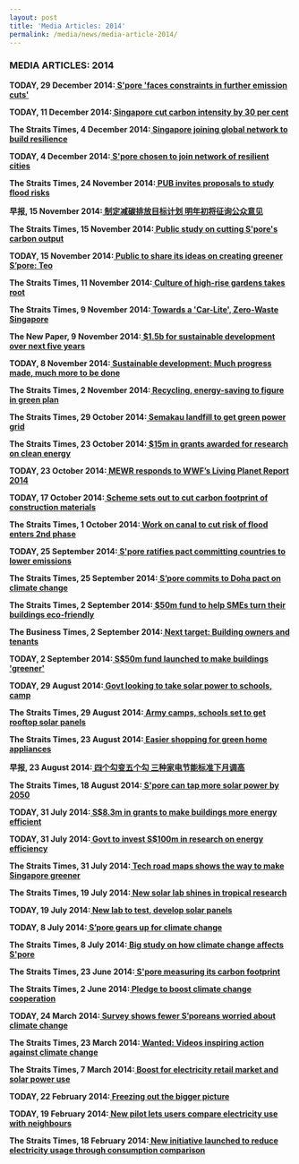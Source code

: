 ```yaml
---
layout: post
title: 'Media Articles: 2014'
permalink: /media/news/media-article-2014/
---
```


### MEDIA ARTICLES: 2014

**TODAY, 29 December 2014:[<a href="https://www.todayonline.com/singapore/spore-faces-constraints-further-emission-cuts" target="_blank"> S'pore 'faces constraints in further emission cuts'</a>](https://www.todayonline.com/singapore/spore-faces-constraints-further-emission-cuts)**


**TODAY, 11 December 2014:[<a href="https://www.todayonline.com/singapore/singapore-cut-carbon-intensity-30-cent" target="_blank"> Singapore cut carbon intensity by 30 per cent</a>](https://www.todayonline.com/singapore/singapore-cut-carbon-intensity-30-cent)**


**The Straits Times, 4 December 2014:[<a href="https://www.straitstimes.com/singapore/singapore-joining-global-network-to-build-resilience" target="_blank"> Singapore joining global network to build resilience</a>](https://www.straitstimes.com/singapore/singapore-joining-global-network-to-build-resilience)**


**TODAY, 4 December 2014:[<a href="https://www.todayonline.com/singapore/spore-chosen-join-network-resilient-cities" target="_blank"> S'pore chosen to join network of resilient cities</a>](https://www.todayonline.com/singapore/spore-chosen-join-network-resilient-cities)**


**The Straits Times, 24 November 2014:[<a href="https://www.straitstimes.com/singapore/pub-invites-proposals-to-study-flood-risks" target="_blank"> PUB invites proposals to study flood risks</a>](https://www.straitstimes.com/singapore/pub-invites-proposals-to-study-flood-risks)**


**早报, 15 November 2014:[<a href="https://www.cra.gov.sg/docs/default-source/media-coverage-documents/the-number-and-fines-less-than-the-previous-round-two-casinos-fined-nearly-220-000-for-violation-of-regulations-zb.pdf" target="_blank"> 制定减碳排放目标计划 明年初将征询公众意见</a>](https://www.cra.gov.sg/docs/default-source/media-coverage-documents/the-number-and-fines-less-than-the-previous-round-two-casinos-fined-nearly-220-000-for-violation-of-regulations-zb.pdf)**


**The Straits Times, 15 November 2014:[<a href="https://www.asiaone.com/singapore/public-study-cutting-spores-carbon-output" target="_blank"> Public study on cutting S'pore's carbon output</a>](https://www.asiaone.com/singapore/public-study-cutting-spores-carbon-output)**


**TODAY, 15 November 2014:[<a href="https://www.todayonline.com/singapore/public-share-its-ideas-creating-greener-spore-teo?singlepage=true" target="_blank"> Public to share its ideas on creating greener S’pore: Teo</a>](https://www.todayonline.com/singapore/public-share-its-ideas-creating-greener-spore-teo?singlepage=true)**


**The Straits Times, 11 November 2014:[<a href="https://www.asiaone.com/singapore/culture-high-rise-gardens-takes-root" target="_blank"> Culture of high-rise gardens takes root</a>](https://www.asiaone.com/singapore/culture-high-rise-gardens-takes-root)**


**The Straits Times, 9 November 2014:[<a href="https://www.asiaone.com/singapore/towards-car-lite-zero-waste-singapore" target="_blank"> Towards a 'Car-Lite', Zero-Waste Singapore</a>](https://www.asiaone.com/singapore/towards-car-lite-zero-waste-singapore)**


**The New Paper, 9 November 2014:[<a href="https://www.asiaone.com/singapore/spore-commit-15b-make-country-more-clean-green-pm-lee" target="_blank"> $1.5b for sustainable development over next five years</a>](https://www.asiaone.com/singapore/spore-commit-15b-make-country-more-clean-green-pm-lee)**


**TODAY, 8 November 2014:[<a href="https://www.todayonline.com/singapore/sustainable-development-much-progress-made-much-more-be-done?singlepage=true" target="_blank"> Sustainable development: Much progress made, much more to be done</a>](https://www.todayonline.com/singapore/sustainable-development-much-progress-made-much-more-be-done?singlepage=true)**


**The Straits Times, 2 November 2014:[<a href="https://www.asiaone.com/singapore/recycling-energy-saving-figure-green-plan" target="_blank"> Recycling, energy-saving to figure in green plan</a>](https://www.asiaone.com/singapore/recycling-energy-saving-figure-green-plan)**


**The Straits Times, 29 October 2014:[<a href="https://www.asiaone.com/singapore/semakau-landfill-get-green-power-grid" target="_blank"> Semakau landfill to get green power grid</a>](https://www.asiaone.com/singapore/semakau-landfill-get-green-power-grid)**


**The Straits Times, 23 October 2014:[<a href="https://www.asiaone.com/singapore/15m-grants-awarded-research-clean-energy" target="_blank"> $15m in grants awarded for research on clean energy</a>](https://www.asiaone.com/singapore/15m-grants-awarded-research-clean-energy)**


**TODAY, 23 October 2014:[<a href="https://www.todayonline.com/singapore/mewr-responds-wwfs-living-planet-report-2014" target="_blank"> MEWR responds to WWF’s Living Planet Report 2014</a>](https://www.todayonline.com/singapore/mewr-responds-wwfs-living-planet-report-2014)**


**TODAY, 17 October 2014:[<a href="https://www.todayonline.com/singapore/scheme-sets-out-cut-carbon-footprint-construction-materials" target="_blank"> Scheme sets out to cut carbon footprint of construction materials</a>](https://www.todayonline.com/singapore/scheme-sets-out-cut-carbon-footprint-construction-materials)**


**The Straits Times, 1 October 2014:[<a href="https://www.asiaone.com/singapore/work-canal-cut-risk-flood-enters-2nd-phase" target="_blank"> Work on canal to cut risk of flood enters 2nd phase</a>](https://www.asiaone.com/singapore/work-canal-cut-risk-flood-enters-2nd-phase)**


**TODAY, 25 September 2014:[<a href="https://www.todayonline.com/singapore/spore-ratifies-pact-committing-countries-lower-emissions?singlepage=true" target="_blank"> S'pore ratifies pact committing countries to lower emissions</a>](https://www.todayonline.com/singapore/spore-ratifies-pact-committing-countries-lower-emissions?singlepage=true)**


**The Straits Times, 25 September 2014:[<a href="https://ifonlysingaporeans.blogspot.com/2014/09/spore-commits-to-doha-pact-on-climate.html" target="_blank"> S’pore commits to Doha pact on climate change</a>](https://ifonlysingaporeans.blogspot.com/2014/09/spore-commits-to-doha-pact-on-climate.html)**


**The Straits Times, 2 September 2014:[<a href="https://ifonlysingaporeans.blogspot.com/2014/09/50m-fund-to-help-smes-turn-their.html" target="_blank"> $50m fund to help SMEs turn their buildings eco-friendly</a>](https://ifonlysingaporeans.blogspot.com/2014/09/50m-fund-to-help-smes-turn-their.html)**


**The Business Times, 2 September 2014:[<a href="https://www.businesstimes.com.sg/top-stories/next-target-building-owners-and-tenants" target="_blank"> Next target: Building owners and tenants</a>](https://www.businesstimes.com.sg/top-stories/next-target-building-owners-and-tenants)**


**TODAY, 2 September 2014:[<a href="https://www.todayonline.com/singapore/s50m-fund-launched-make-buildings-greener" target="_blank"> S$50m fund launched to make buildings 'greener'</a>](https://www.todayonline.com/singapore/s50m-fund-launched-make-buildings-greener)**


**TODAY, 29 August 2014:[<a href="https://www.todayonline.com/singapore/govt-looking-take-solar-power-schools-camps" target="_blank"> Govt looking to take solar power to schools, camp</a>](https://www.todayonline.com/singapore/govt-looking-take-solar-power-schools-camps)**


**The Straits Times, 29 August 2014:[<a href="https://www.straitstimes.com/singapore/environment/army-camps-schools-set-to-get-rooftop-solar-panels" target="_blank"> Army camps, schools set to get rooftop solar panels</a>](https://www.straitstimes.com/singapore/environment/army-camps-schools-set-to-get-rooftop-solar-panels)**


**The Straits Times, 23 August 2014:[<a href="https://www.asiaone.com/singapore/easier-shopping-green-home-appliances" target="_blank"> Easier shopping for green home appliances</a>](https://www.asiaone.com/singapore/easier-shopping-green-home-appliances)**


**早报, 23 August 2014:[<a href="http://www.hbhdjj.cn/jiadian/jiadianpinpai/2014/0823148.html" target="_blank"> 四个勾变五个勾 三种家电节能标准下月调高</a>](http://www.hbhdjj.cn/jiadian/jiadianpinpai/2014/0823148.html)**


**The Straits Times, 18 August 2014:[<a href="https://www.straitstimes.com/singapore/singapore-can-tap-more-solar-power-by-2050" target="_blank"> S'pore can tap more solar power by 2050</a>](https://www.straitstimes.com/singapore/singapore-can-tap-more-solar-power-by-2050)**


**TODAY, 31 July 2014:[<a href="https://www.todayonline.com/singapore/s83m-grants-make-buildings-more-energy-efficient" target="_blank"> S$8.3m in grants to make buildings more energy efficient</a>](https://www.todayonline.com/singapore/s83m-grants-make-buildings-more-energy-efficient)**


**TODAY, 31 July 2014:[<a href="https://www.todayonline.com/singapore/govt-invest-s100m-research-energy-efficiency" target="_blank"> Govt to invest S$100m in research on energy efficiency</a>](https://www.todayonline.com/singapore/govt-invest-s100m-research-energy-efficiency)**


**The Straits Times, 31 July 2014:[<a href="https://www.asiaone.com/singapore/tech-road-maps-show-way-make-singapore-greener" target="_blank"> Tech road maps shows the way to make Singapore greener</a>](https://www.asiaone.com/singapore/tech-road-maps-show-way-make-singapore-greener)**


**The Straits Times, 19 July 2014:[<a href="https://www.asiaone.com/singapore/new-solar-lab-shines-tropical-research" target="_blank"> New solar lab shines in tropical research</a>](https://www.asiaone.com/singapore/new-solar-lab-shines-tropical-research)**


**TODAY, 19 July 2014:[<a href="https://www.todayonline.com/singapore/new-lab-test-develop-solar-panels" target="_blank"> New lab to test, develop solar panels</a>](https://www.todayonline.com/singapore/new-lab-test-develop-solar-panels)**


**TODAY, 8 July 2014:[<a href="https://www.todayonline.com/singapore/spore-gears-climate-change?singlepage=true" target="_blank"> S’pore gears up for climate change</a>](https://www.todayonline.com/singapore/spore-gears-climate-change?singlepage=true)**


**The Straits Times, 8 July 2014:[<a href="https://www.asiaone.com/singapore/big-study-how-climate-change-affects-spore" target="_blank"> Big study on how climate change affects S'pore</a>](https://www.asiaone.com/singapore/big-study-how-climate-change-affects-spore)**


**The Straits Times, 23 June 2014:[<a href="https://www.straitstimes.com/singapore/environment/singapore-measuring-its-carbon-footprint" target="_blank"> S'pore measuring its carbon footprint</a>](https://www.straitstimes.com/singapore/environment/singapore-measuring-its-carbon-footprint)**


**The Straits Times, 2 June 2014:[<a href="https://www.asiaone.com/singapore/pledge-boost-climate-change-cooperation" target="_blank"> Pledge to boost climate change cooperation</a>](https://www.asiaone.com/singapore/pledge-boost-climate-change-cooperation)**


**TODAY, 24 March 2014:[<a href="https://www.todayonline.com/singapore/survey-shows-fewer-sporeans-worried-about-climate-change" target="_blank"> Survey shows fewer S’poreans worried about climate change</a>](https://www.todayonline.com/singapore/survey-shows-fewer-sporeans-worried-about-climate-change)**


**The Straits Times, 23 March 2014:[<a href="https://www.straitstimes.com/singapore/wanted-videos-inspiring-action-against-climate-change" target="_blank"> Wanted: Videos inspiring action against climate change</a>](https://www.straitstimes.com/singapore/wanted-videos-inspiring-action-against-climate-change)**


**The Straits Times, 7 March 2014:[<a href="https://www.asiaone.com/singapore/boost-electricity-retail-market-and-solar-power-use" target="_blank"> Boost for electricity retail market and solar power use</a>](https://www.asiaone.com/singapore/boost-electricity-retail-market-and-solar-power-use)**


**TODAY, 22 February 2014:[<a href="https://www.nytimes.com/2014/02/11/science/freezing-out-the-bigger-picture.html" target="_blank"> Freezing out the bigger picture</a>](https://www.nytimes.com/2014/02/11/science/freezing-out-the-bigger-picture.html)**


**TODAY, 19 February 2014:[<a href="https://www.todayonline.com/singapore/new-pilot-lets-users-compare-electricity-use-neighbours" target="_blank"> New pilot lets users compare electricity use with neighbours</a>](https://www.todayonline.com/singapore/new-pilot-lets-users-compare-electricity-use-neighbours)**


**The Straits Times, 18 February 2014:[<a href="https://www.straitstimes.com/singapore/new-initiative-launched-to-reduce-electricity-usage-through-consumption-comparison" target="_blank"> New initiative launched to reduce electricity usage through consumption comparison</a>](https://www.straitstimes.com/singapore/new-initiative-launched-to-reduce-electricity-usage-through-consumption-comparison)**







